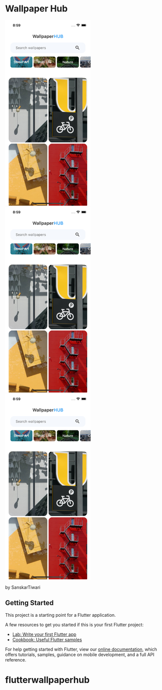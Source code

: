 # Wallpaper Hub

<img src="lib/assets/home.png" width="276" height="597"><img src="lib/assets/home.png" width="276" height="597"> <img src="lib/assets/home.png" width="276" height="597">

by SanskarTiwari

## Getting Started

This project is a starting point for a Flutter application.

A few resources to get you started if this is your first Flutter project:

- [Lab: Write your first Flutter app](https://flutter.dev/docs/get-started/codelab)
- [Cookbook: Useful Flutter samples](https://flutter.dev/docs/cookbook)

For help getting started with Flutter, view our
[online documentation](https://flutter.dev/docs), which offers tutorials,
samples, guidance on mobile development, and a full API reference.
# flutterwallpaperhub
